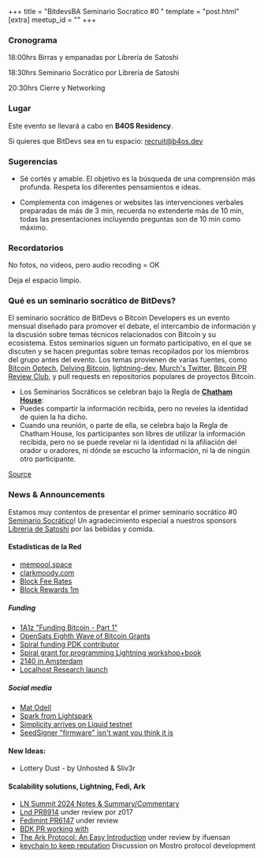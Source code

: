 +++
title = "BitdevsBA Seminario Socratico #0 "
template = "post.html"
[extra]
meetup_id = ""
+++

### Cronograma

18:00hrs Birras y empanadas por Librería de Satoshi

18:30hrs Seminario Socrático por Librería de Satoshi

20:30hrs Cierre y Networking


### Lugar
Este evento se llevará a cabo en **B4OS Residency**.

Si quieres que BitDevs sea en tu espacio: recruit@b4os.dev


### Sugerencias
- Sé cortés y amable. El objetivo es la búsqueda de una comprensión más profunda.
Respeta los diferentes pensamientos e ideas.

- Complementa con imágenes or websites las intervenciones verbales preparadas de más de 3 min, recuerda no extenderte más de 10 min, todas las presentaciones incluyendo preguntas son de 10 min como máximo.

### Recordatorios
No fotos, no videos, pero audio recoding = OK

Deja el espacio limpio.


### Qué es un seminario socrático de BitDevs?

El seminario socrático de BitDevs o Bitcoin Developers es un evento mensual diseñado para promover el debate, el intercambio de información y la discusión sobre temas técnicos relacionados con Bitcoin y su ecosistema. Estos seminarios siguen un formato participativo, en el que se discuten y se hacen preguntas sobre temas recopilados por los miembros del grupo antes del evento.
Los temas provienen de varias fuentes, como [Bitcoin Optech](https://bitcoinops.org/en/publications/), [Delving Bitcoin](https://lists.linuxfoundation.org/pipermail/bitcoin-dev/), [lightning-dev](https://lists.linuxfoundation.org/pipermail/lightning-dev/), [Murch's Twitter](https://twitter.com/murchandamus), [Bitcoin PR Review Club](https://bitcoincore.reviews/), y pull requests en repositorios populares de proyectos Bitcoin.


- Los Seminarios Socráticos se celebran bajo la Regla de **[Chatham House](https://www.chathamhouse.org/about-us/chatham-house-rule)**:
- Puedes compartir la información recibida, pero no reveles la identidad de quien la ha dicho.
- Cuando una reunión, o parte de ella, se celebra bajo la Regla de Chatham House, los participantes son libres de utilizar la información recibida, pero no se puede revelar ni la identidad ni la afiliación del orador u oradores, ni dónde se escucho la información, ni la de ningún otro participante.

[Source](https://bitdevs.org/running-a-great-socratic-seminar/)

### News & Announcements

Estamos muy contentos de presentar el primer seminario socrático #0 [Seminario Socrático](/about)!
Un agradecimiento especial a nuestros sponsors [Libreria de Satoshi](https://libreriadesatoshi.com/)
por las bebidas y comida.


#### Estadísticas de la Red
- [mempool.space](https://mempool.space/)
- [clarkmoody.com](https://bitcoin.clarkmoody.com/dashboard/)
- [Block Fee Rates](https://mempool.space/graphs/mining/block-fee-rates#1m)
- [Block Rewards 1m](https://mempool.space/graphs/mining/block-rewards#1m)


##### Funding
- [1A1z "Funding Bitcoin - Part 1"](https://s3.amazonaws.com/1a1z.com/files/1A1z%20-%20Funding%20Bitcoin%20-%20Part%201.pdf)
- [OpenSats Eighth Wave of Bitcoin Grants](https://opensats.org/blog/8th-wave-of-bitcoin-grants)
- [Spiral funding PDK contributor](https://x.com/spiralbtc/status/1848741207502885101?s=12&t=tjvL-eINwWwpULIItNU3KA)
- [Spiral grant for programming Lightning workshop+book](https://x.com/spiralbtc/status/1851305676338868567)
- [2140 in Amsterdam](https://2140.dev/) 
- [Localhost Research launch](https://x.com/lclhostresearch/status/1850978751452233788)


##### Social media
- [Mat Odell](https://primal.net/e/note1d49pgrz5weukt0nv7ww8uwhjcxtwxf8gah6etefpg8raum8vxfnquxexgr)
- [Spark from Lightspark](https://spark.info/)
- [Simplicity arrives on Liquid testnet](https://blog.blockstream.com/simplicity-arrives-on-liquid-testnet/)
- [SeedSigner "firmware" isn't want you think it is](https://gist.github.com/kdmukai/e270dd1c7b53b8daea4a9fc1ac89847c)


#### New Ideas:
- Lottery Dust - by Unhosted & Sliv3r


#### Scalability solutions, Lightning, Fedi, Ark
- [LN Summit 2024 Notes & Summary/Commentary](https://delvingbitcoin.org/t/ln-summit-2024-notes-summary-commentary/1198) 
- [Lnd PR8914](https://github.com/lightningnetwork/lnd/pull/8914) under review por z017
- [Fedimint PR6147](https://github.com/fedimint/fedimint/pull/6147) under review
- [BDK PR working with](https://github.com/bitcoindevkit/bdk/issues/642)
- [The Ark Protocol: An Easy Introduction](https://thunderbiscuit.com/posts/ark/) under review by ifuensan
- [keychain to keep reputation](https://github.com/MostroP2P/mostro/discussions/362) Discussion on Mostro protocol development

